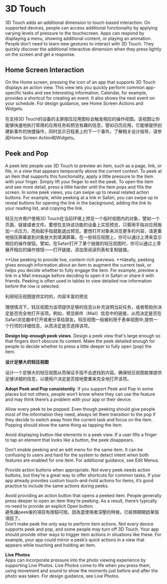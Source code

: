 # 3D Touch

3D Touch adds an additional dimension to touch-based interaction. On supported devices, people can access additional functionality by applying varying levels of pressure to the touchscreen. Apps can respond by displaying a menu, showing additional content, or playing an animation. People don’t need to learn new gestures to interact with 3D Touch. They quickly discover the additional interactive dimension when they press lightly on the screen and get a response.

## Home Screen Interaction

On the Home screen, pressing the icon of an app that supports 3D Touch displays an action view. This view lets you quickly perform common app-specific tasks and see interesting information. Calendar, for example, provides a shortcut for creating an event. It also shows the next event on your schedule. For design guidance, see Home Screen Actions and Widgets.

在支持3D Touch的设备的主屏按压应用图标会触发相应的操作视图。该视图让你能够快速地执行常用的应用任务和预览有趣的信息，譬如日历应用，它能够提供创建新事件的快捷操作，同时显示日程表上的下一个事件。了解相关设计指导，请参阅Home Screen Action和Widgets。

## Peek and Pop

A peek lets people use 3D Touch to preview an item, such as a page, link, or file, in a view that appears temporarily above the current context. To peek at an item that supports this functionality, apply a little pressure to the item with your finger. Simply lift your finger to exit the peek. To open the item and see more detail, press a little harder until the item pops and fills the screen. In some peek views, you can swipe up to reveal related action buttons. For example, while peeking at a link in Safari, you can swipe up to reveal buttons for opening the link in the background, adding the link to your reading list, and copying the link.

轻压允许用户使用3D Touch在当前环境上预览一个临时视图内的对象，譬如一个页面、链接或者文件。要想在支持该功能的设备上实现预览，只需用手指对应用施加一点压力，而抬起手指就能退出预览。要想打开对象来浏览更多的内容，请更重地按压屏幕直到对象放大到填满屏幕。在一些轻压视图上，你可以通过上滑来显示相应的操作按钮。譬如，在Safari打开了某个链接的轻压视图时，你可以通过上滑展开相应的操作按钮——打开链接，添加至阅读列表和复制链接。

**Use peeking to provide live, content-rich previews. **Ideally, peeking gives enough information about an item to augment the current task, or helps you decide whether to fully engage the item. For example, preview a link in a Mail message before deciding to open it in Safari or share it with friends. Peeking is often used in tables to view detailed row information before the row is selected.

利用轻压视图提供实时的，内容丰富的预览

理想情况下，轻压视图为该项提供足够的信息以补充说明当前任务，或者帮助你决定是否完全地打开该项。例如，预览邮件（Mail）信息中的链接，从而决定是否在Safari浏览器中打开或者分享给朋友。轻压视图一般被利用于表单视图中,提供一个行项的详细信息，从而决定是否选择该项。

**Design big-enough peek views**. Design a peek view that's large enough so that fingers don’t obscure its content. Make the peek detailed enough for people to decide whether to press a little deeper to fully open \(pop\) the item.

**设计足够大的轻压视图**

设计一个足够大的轻压视图从而保证手指不会遮挡到内容。确保轻压视图能够提供足够详细的信息，以便用户决定是否按地更重来完全地打开该项。

**Adopt Peek and Pop consistently**. If you support Peek and Pop in some places but not others, people won’t know where they can use the feature and may think there’s a problem with your app or their device.



Allow every peek to be popped. Even though peeking should give people most of the information they need, always let them transition to the pop if they decide to switch away from the current task and focus on the item. Popping should show the same thing as tapping the item.

Avoid displaying button-like elements in a peek view. If a user lifts a finger to tap an element that looks like a button, the peek disappears.

Don’t enable peeking and an edit menu for the same item. It can be confusing to users and hard for the system to detect intent when both features are enabled for one item. For additional guidance, see Edit Menus.

Provide action buttons when appropriate. Not every peek needs action buttons, but they’re a great way to offer shortcuts for common tasks. If your app already provides custom touch-and-hold actions for items, it’s good practice to include the same actions during peeks.

Avoid providing an action button that opens a peeked item. People generally press deeper to open an item they’re peeking. As a result, there’s typically no need to provide an explicit Open button.  
避免讓peek後的項目有按鈕可按。因為當使用者深壓的時候，已經預期開啟某個項目了。  
Don’t make peek the only way to perform item actions. Not every device supports peek and pop, and some people may turn off 3D Touch. Your app should provide other ways to trigger item actions in situations like these. For example, your app could mirror a peek’s quick actions in a view that appears while touching and holding an item.

**Live Photos**  
Apps can incorporate pressure into the photo viewing experience by supporting Live Photos. Live Photos come to life when you press them, using movement and sound to show the moments just before and after the photo was taken. For design guidance, see Live Photos.

